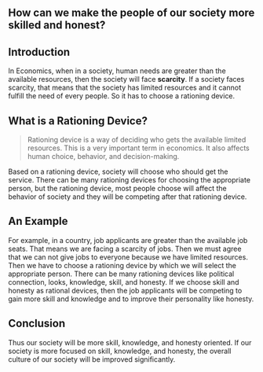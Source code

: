 ## How can we make the people of our society more skilled and honest?

## Introduction

In Economics, when in a society, human needs are greater than the available resources, then the society will face **scarcity**. If a society faces scarcity, that means that the society has limited resources and it cannot fulfill the need of every people. So it has to choose a rationing device. 

## What is a Rationing Device?

> Rationing device is a way of deciding who gets the available limited resources. This is a very important term in economics. It also affects human choice, behavior, and decision-making.
 
Based on a rationing device, society will choose who should get the service. There can be many rationing devices for choosing the appropriate person, but the rationing device, most people choose will affect the behavior of society and they will be competing after that rationing device.

## An Example

For example, in a country, job applicants are greater than the available job seats. That means we are facing a scarcity of jobs. Then we must agree that we can not give jobs to everyone because we have limited resources. Then we have to choose a rationing device by which we will select the appropriate person. There can be many rationing devices like political connection, looks, knowledge, skill, and honesty. If we choose skill and honesty as rational devices, then the job applicants will be competing to gain more skill and knowledge and to improve their personality like honesty. 

## Conclusion

Thus our society will be more skill, knowledge, and honesty oriented. If our society is more focused on skill, knowledge, and honesty, the overall culture of our society will be improved significantly.